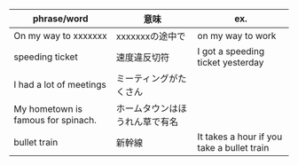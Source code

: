 
| phrase/word | 意味 | ex. | 
| --- | --- | --- |
| On my way to xxxxxxx | xxxxxxxの途中で | on my way to work |
| speeding ticket | 速度違反切符 | I got a speeding ticket yesterday |
| I had a lot of meetings | ミーティングがたくさん | |
| My hometown is famous for spinach. | ホームタウンはほうれん草で有名 | |
| bullet train | 新幹線 | It takes a hour if you take a bullet train |
